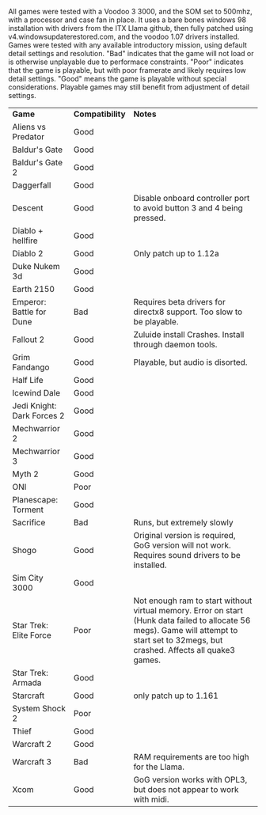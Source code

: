 All games were tested with a Voodoo 3 3000, and the SOM set to 500mhz, with a processor and case fan in place. It uses a bare bones windows 98 installation with drivers from the ITX Llama github, then fully patched using v4.windowsupdaterestored.com, and the voodoo 1.07 drivers installed. Games were tested with any available introductory mission, using default detail settings and resolution. "Bad" indicates that the game will not load or is otherwise unplayable due to performace constraints. "Poor" indicates that the game is playable, but with poor framerate and likely requires low detail settings. "Good" means the game is playable without special considerations. Playable games may still benefit from adjustment of detail settings.

|            |                     |          |
| ---------- | ------------------- | -------- |  
| **Game**   | **Compatibility**   | **Notes** |
| Aliens vs Predator | Good            |     |
| Baldur's Gate | Good               |    |
| Baldur's Gate 2 | Good               |    |
| Daggerfall | Good               |    |
| Descent | Good               | Disable onboard controller port to avoid button 3 and 4 being pressed.   |
| Diablo + hellfire | Good               |    |
| Diablo 2 | Good               | Only patch up to 1.12a   |
| Duke Nukem 3d | Good               |    |
| Earth 2150 | Good               |   |
| Emperor:  Battle for Dune | Bad               |  Requires beta drivers for directx8 support.  Too slow to be playable.   |
| Fallout 2 | Good               | Zuluide install Crashes.  Install through daemon tools.   |
| Grim Fandango | Good               | Playable, but audio is disorted.   |
| Half Life | Good               |    |
| Icewind Dale | Good               |    |
| Jedi Knight: Dark Forces 2 | Good               |    |
| Mechwarrior 2 | Good               |    |
| Mechwarrior 3 | Good               |    |
| Myth 2 | Good               |    |
| ONI | Poor               |    |
| Planescape: Torment | Good               |    |
| Sacrifice | Bad               | Runs, but extremely slowly   |
| Shogo | Good               | Original version is required, GoG version will not work.  Requires sound drivers to be installed.   |
| Sim City 3000 | Good               |    |
| Star Trek: Elite Force | Poor               | Not enough ram to start without virtual memory.  Error on start (Hunk data failed to allocate 56 megs).  Game will attempt to start set to 32megs, but crashed.  Affects all quake3 games.   |
| Star Trek: Armada | Good               |    |
| Starcraft | Good               | only patch up to 1.161   |
| System Shock 2 | Poor               |    |
| Thief | Good               |    |
| Warcraft 2 | Good               |    |
| Warcraft 3 | Bad               | RAM requirements are too high for the Llama. |
| Xcom | Good               | GoG version works with OPL3, but does not appear to work with midi.   |